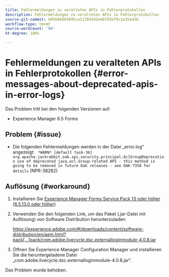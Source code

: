 ```yaml
---
title: Fehlermeldungen zu veralteten APIs in Fehlerprotokollen
description: Fehlermeldungen zu veralteten APIs in Fehlerprotokollen
source-git-commit: b05666883645ca11784292e4bfb5bf9c1e35a43b
workflow-type: tm+mt
source-wordcount: '94'
ht-degree: 100%

---
```



# Fehlermeldungen zu veralteten APIs in Fehlerprotokollen {#error-messages-about-deprecated-apis-in-error-logs}

Das Problem tritt bei den folgenden Versionen auf:

* Experience Manager 6.5 Forms

## Problem {#issue}

* Die folgenden Fehlermeldungen werden in der Datei „error.log“ angezeigt:
  ` *WARN* [default task-36] org.apache.jackrabbit.oak.spi.security.principal.AclGroupDeprecation use of deprecated java.acl.Group-related API - this method is going to be removed in future Oak releases - see OAK-7358 for details` (NPR-38282)

## Auflösung {#workaround}

1. Installieren Sie [Experience Manager Forms Service Pack 13 oder höher (6.5.13.0 oder höher)](https://experienceleague.adobe.com/docs/experience-manager-65/release-notes/release-notes.html?lang=de)
1. Verwenden Sie den folgenden Link, um das Paket (.jar-Datei mit Auflösung) von Software Distribution herunterzuladen:

   https://experience.adobe.com/#/downloads/content/software-distribution/en/aem.html?pack[…]pack/com.adobe.livecycle.dsc.externalloginmodule-4.0.8.jar

1. Öffnen Sie Experience Manager Configuration Manager und installieren Sie die heruntergeladene Datei „com.adobe.livecycle.dsc.externalloginmodule-4.0.8.jar“.

Das Problem wurde behoben.